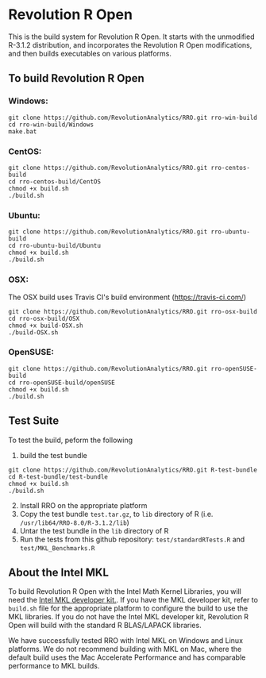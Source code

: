 # Revolution R Open

This is the build system for Revolution R Open. It starts with the unmodified R-3.1.2 distribution, and incorporates the Revolution R Open modifications, and then builds executables on various platforms.

## To build Revolution R Open

### Windows:

```
git clone https://github.com/RevolutionAnalytics/RRO.git rro-win-build
cd rro-win-build/Windows
make.bat
```

### CentOS:

```
git clone https://github.com/RevolutionAnalytics/RRO.git rro-centos-build
cd rro-centos-build/CentOS
chmod +x build.sh
./build.sh
```

### Ubuntu:

```
git clone https://github.com/RevolutionAnalytics/RRO.git rro-ubuntu-build
cd rro-ubuntu-build/Ubuntu
chmod +x build.sh
./build.sh
```

### OSX:

The OSX build uses Travis CI's build environment (https://travis-ci.com/) 

```
git clone https://github.com/RevolutionAnalytics/RRO.git rro-osx-build
cd rro-osx-build/OSX
chmod +x build-OSX.sh
./build-OSX.sh
```

### OpenSUSE:

```
git clone https://github.com/RevolutionAnalytics/RRO.git rro-openSUSE-build
cd rro-openSUSE-build/openSUSE
chmod +x build.sh
./build.sh
```

## Test Suite

To test the build, peform the following

1. build the test bundle

  ```
  git clone https://github.com/RevolutionAnalytics/RRO.git R-test-bundle
  cd R-test-bundle/test-bundle
  chmod +x build.sh
  ./build.sh
  ```
2. Install RRO on the appropriate platform
3. Copy the test bundle `test.tar.gz`, to `lib` directory of R (i.e. `/usr/lib64/RRO-8.0/R-3.1.2/lib`)
4. Untar the test bundle in the `lib` directory of R
5. Run the tests from this github repository: `test/standardRTests.R` and `test/MKL_Benchmarks.R`


## About the Intel MKL

To build Revolution R Open with the Intel Math Kernel Libraries, you will need the [Intel MKL developer kit.](https://software.intel.com/en-us/intel-mkl).
If you have the MKL developer kit, refer to `build.sh` file for the appropriate platform to configure the build to use the MKL libraries. 
If you do not have the Intel MKL developer kit, Revolution R Open will build with the standard R BLAS/LAPACK libraries.

We have successfully tested RRO with Intel MKL on Windows and Linux platforms. We do not recommend building with MKL on Mac, where the default build uses the Mac Accelerate Performance and has comparable performance to MKL builds.
